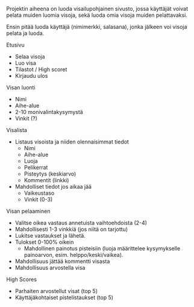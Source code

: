 Projektin aiheena on luoda visailupohjainen sivusto, jossa käyttäjät voivat pelata muiden luomia visoja, sekä luoda omia visoja muiden pelattavaksi.

Ensin pitää luoda käyttäjä (nimimerkki, salasana), jonka jälkeen voi visoja pelata ja luoda.

Etusivu
- Selaa visoja
- Luo visa
- Tilastot / High scoret
- Kirjaudu ulos

Visan luonti
- Nimi
- Aihe-alue
- 2-10 monivalintakysymystä
- Vinkit (?)

Visalista
- Listaus visoista ja niiden olennaisimmat tiedot
	- Nimi
	- Aihe-alue
	- Luoja
	- Pelikerrat
	- Pisteytys (keskiarvo)
	- Kommentit (linkki)
- Mahdolliset tiedot jos aikaa jää
	- Vaikeustaso
	- Vinkit (0-3)

Visan pelaaminen
- Valitse oikea vastaus annetuista vaihtoehdoista (2-4)
- Mahdollisesti 1-3 vinkkiä (jos niitä on tarjottu)
- Lukitse vastaukset ja lähetä.
- Tulokset 0-100% oikein
	- Mahdollinen painotus pisteisiin (luoja määrittelee kysymykselle painoarvon, esim. helppo/keski/vaikea).
- Mahdollisuus jättää kommentti visasta
- Mahdollisuus arvostella visa

High Scores
- Parhaiten arvostellut visat (top 5)
- Käyttäjäkohtaiset pistelistaukset (top 5)
